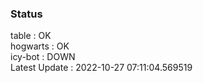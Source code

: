 ### Status


table : OK  
hogwarts : OK  
icy-bot : DOWN  
Latest Update : 2022-10-27 07:11:04.569519
